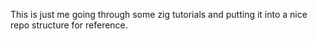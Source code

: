 This is just me going through some zig tutorials and putting it into a nice repo structure for reference.